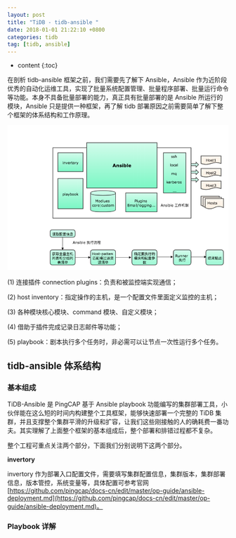 ```yaml
---
layout: post
title: "TiDB - tidb-ansible "
date: 2018-01-01 21:22:10 +0800 
categories: tidb 
tag: [tidb, ansible]
---
```

* content
{:toc}

在剖析 tidb-ansible 框架之前，我们需要先了解下 Ansible，Ansible 作为近阶段优秀的自动化运维工具，实现了批量系统配置管理、批量程序部署、批量运行命令等功能。本身不具备批量部署的能力，真正具有批量部署的是 Ansible 所运行的模块，Ansible 只是提供一种框架，再了解 tidb 部署原因之前需要简单了解下整个框架的体系结构和工作原理。

<!-- more -->

![](https://github.com/datahoecn/datahoecn.github.io/raw/master/effects/images/ansible.png)


(1) 连接插件 connection plugins：负责和被监控端实现通信；

(2) host inventory：指定操作的主机，是一个配置文件里面定义监控的主机；

(3) 各种模块核心模块、command 模块、自定义模块；

(4) 借助于插件完成记录日志邮件等功能；

(5) playbook：剧本执行多个任务时，非必需可以让节点一次性运行多个任务。

## tidb-ansible 体系结构

### 基本组成

TiDB-Ansible 是 PingCAP 基于 Ansible playbook 功能编写的集群部署工具，小伙伴能在这么短的时间内构建整个工具框架，能够快速部署一个完整的 TiDB 集群，并且支撑整个集群平滑的升级和扩容，让我们这些刚接触的人的确耗费一番功夫。其实理解了上面整个框架的基本组成后，整个部署和排错过程都不复杂。

整个工程可重点关注两个部分，下面我们分别说明下这两个部分。

**invertory**

invertory 作为部署入口配置文件，需要填写集群配置信息，集群版本，集群部署信息，版本管控，系统变量等，具体配置可参考官网 [https://github.com/pingcap/docs-cn/edit/master/op-guide/ansible-deployment.md](https://github.com/pingcap/docs-cn/edit/master/op-guide/ansible-deployment.md)。


### Playbook 详解
